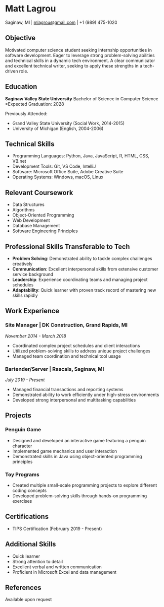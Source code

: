 # Matt Lagrou
Saginaw, MI | mlagrou@gmail.com | +1 (989) 475-1020

## Objective
Motivated computer science student seeking internship opportunities in software development. Eager to leverage strong problem-solving abilities and technical skills in a dynamic tech environment. A clear communicator and excellent technical writer, seeking to apply these strengths in a tech-driven role.
## Education
**Saginaw Valley State University**
Bachelor of Science in Computer Science
*Expected Graduation: 2028

Previously Attended:
- Grand Valley State University (Social Work, 2014-2015)
- University of Michigan (English, 2004-2006)

## Technical Skills
- Programming Languages: Python, Java, JavaScript, R, HTML, CSS, VB.net
- Development Tools: Git, VS Code, IntelliJ
- Software: Microsoft Office Suite, Adobe Creative Suite
- Operating Systems: Windows, macOS, Linux

## Relevant Coursework
- Data Structures
- Algorithms
- Object-Oriented Programming
- Web Development
- Database Management
- Software Engineering Principles

## Professional Skills Transferable to Tech
- **Problem Solving**: Demonstrated ability to tackle complex challenges creatively
- **Communication**: Excellent interpersonal skills from extensive customer service background
- **Leadership**: Experience coordinating teams and managing project schedules
- **Adaptability**: Quick learner with proven track record of mastering new skills rapidly

## Work Experience
### Site Manager | DK Construction, Grand Rapids, MI
*November 2014 - March 2018*
- Coordinated complex project schedules and client interactions
- Utilized problem-solving skills to address unique project challenges
- Managed team coordination and technical tool usage

### Bartender/Server | Rascals, Saginaw, MI
*July 2019 - Present*
- Managed financial transactions and reporting systems
- Demonstrated ability to work efficiently under high-stress environments
- Developed strong interpersonal and multitasking capabilities

## Projects
### Penguin Game

- Designed and developed an interactive game featuring a penguin character
- Implemented game mechanics and user interaction
- Demonstrated skills in Java using object-oriented programming principles

### Toy Programs

- Created multiple small-scale programming projects to explore different coding concepts
- Developed problem-solving skills through hands-on programming exercises

## Certifications
- TIPS Certification (February 2019 - Present)

## Additional Skills
- Quick learner
- Strong attention to detail
- Excellent verbal and written communication
- Proficient in Microsoft Excel and data management

## References
Available upon request

